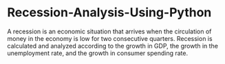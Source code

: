 # Recession-Analysis-Using-Python
A recession is an economic situation that arrives when the circulation of money in the economy is low for two consecutive quarters. Recession is calculated and analyzed according to the growth in GDP, the growth in the unemployment rate, and the growth in consumer spending rate. 
